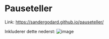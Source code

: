 # Pauseteller

Link:
https://sandergodard.github.io/pauseteller/

Inkluderer dette nederst:
![image](https://user-images.githubusercontent.com/46036262/197205378-6072bacc-f838-49f5-a051-9c45aa853375.png)
